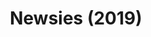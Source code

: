 ---
layout: shows
title: Newsies (2019)
image: 
category: 
details:
  Theatre: FSCJ Summer Musical Theatre Experience
cast:
  Actor: Michael Lipp
crew:
external_links:
---